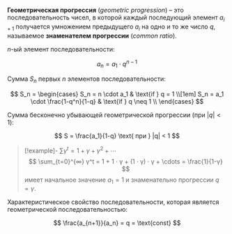 

**Геометрическая прогрессия** (*geometric progression*) – это последовательность чисел, в которой каждый последующий элемент $a_{i+1}$ получается умножением предыдущего $a_i$ на одно и то же число $q$, называемое **знаменателем прогрессии** (*common ratio*).

$n$-ый элемент последовательности: 

$$
a_n = a_1 \cdot q^{n-1}
$$

Сумма $S_n$ первых $n$ элементов последовательности: 

$$
S_n =
\begin{cases}
S_n = n \cdot a_1 & \text{if } q = 1 \\[1em]
S_n = a_1 \cdot \frac{1-q^n}{1-q} & \text{if } q \neq 1 \\
\end{cases}
$$

Cумма бесконечно убывающей геометрической прогрессии (при $|q| < 1$): 

$$
S = \frac{a_1}{1-q} \text{ при } |q| < 1
$$
>[!example]- $\sum γ^t = 1 + γ + γ^2 + \cdots$
> $$
> \sum_{t=0}^{∞} γ^t = 1 + 1 · γ + (1 · γ) · γ + \cdots = \frac{1}{1-γ} 
> $$
> имеет начальное значение $a_1=1$ и знаменательно прогрессии $q=γ$. 

Характеристическое свойство последовательности, которая является геометрической последовательностью:

$$
\frac{a_{n+1}}{a_n} = q = \text{const}
$$
